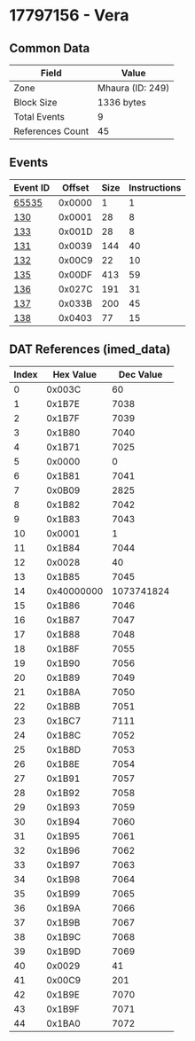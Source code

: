 # 17797156 - Vera

## Common Data

| Field            | Value            |
|------------------|------------------|
| Zone             | Mhaura (ID: 249) |
| Block Size       | 1336 bytes       |
| Total Events     | 9                |
| References Count | 45               |

## Events

| Event ID            | Offset   |   Size |   Instructions |
|---------------------|----------|--------|----------------|
| [65535](./65535.md) | 0x0000   |      1 |              1 |
| [130](./130.md)     | 0x0001   |     28 |              8 |
| [133](./133.md)     | 0x001D   |     28 |              8 |
| [131](./131.md)     | 0x0039   |    144 |             40 |
| [132](./132.md)     | 0x00C9   |     22 |             10 |
| [135](./135.md)     | 0x00DF   |    413 |             59 |
| [136](./136.md)     | 0x027C   |    191 |             31 |
| [137](./137.md)     | 0x033B   |    200 |             45 |
| [138](./138.md)     | 0x0403   |     77 |             15 |

## DAT References (imed_data)

|   Index | Hex Value   |   Dec Value |
|---------|-------------|-------------|
|       0 | 0x003C      |          60 |
|       1 | 0x1B7E      |        7038 |
|       2 | 0x1B7F      |        7039 |
|       3 | 0x1B80      |        7040 |
|       4 | 0x1B71      |        7025 |
|       5 | 0x0000      |           0 |
|       6 | 0x1B81      |        7041 |
|       7 | 0x0B09      |        2825 |
|       8 | 0x1B82      |        7042 |
|       9 | 0x1B83      |        7043 |
|      10 | 0x0001      |           1 |
|      11 | 0x1B84      |        7044 |
|      12 | 0x0028      |          40 |
|      13 | 0x1B85      |        7045 |
|      14 | 0x40000000  |  1073741824 |
|      15 | 0x1B86      |        7046 |
|      16 | 0x1B87      |        7047 |
|      17 | 0x1B88      |        7048 |
|      18 | 0x1B8F      |        7055 |
|      19 | 0x1B90      |        7056 |
|      20 | 0x1B89      |        7049 |
|      21 | 0x1B8A      |        7050 |
|      22 | 0x1B8B      |        7051 |
|      23 | 0x1BC7      |        7111 |
|      24 | 0x1B8C      |        7052 |
|      25 | 0x1B8D      |        7053 |
|      26 | 0x1B8E      |        7054 |
|      27 | 0x1B91      |        7057 |
|      28 | 0x1B92      |        7058 |
|      29 | 0x1B93      |        7059 |
|      30 | 0x1B94      |        7060 |
|      31 | 0x1B95      |        7061 |
|      32 | 0x1B96      |        7062 |
|      33 | 0x1B97      |        7063 |
|      34 | 0x1B98      |        7064 |
|      35 | 0x1B99      |        7065 |
|      36 | 0x1B9A      |        7066 |
|      37 | 0x1B9B      |        7067 |
|      38 | 0x1B9C      |        7068 |
|      39 | 0x1B9D      |        7069 |
|      40 | 0x0029      |          41 |
|      41 | 0x00C9      |         201 |
|      42 | 0x1B9E      |        7070 |
|      43 | 0x1B9F      |        7071 |
|      44 | 0x1BA0      |        7072 |
